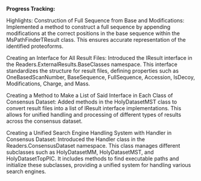 **Progress Tracking:**

Highlights:
Construction of Full Sequence from Base and Modifications:
Implemented a method to construct a full sequence by appending modifications at the correct positions in the base sequence within the MsPathFinderTResult class. This ensures accurate representation of the identified proteoforms.

Creating an Interface for All Result Files:
Introduced the IResult interface in the Readers.ExternalResults.BaseClasses namespace. This interface standardizes the structure for result files, defining properties such as OneBasedScanNumber, BaseSequence, FullSequence, Accession, IsDecoy, Modifications, Charge, and Mass.

Creating a Method to Make a List of Said Interface in Each Class of Consensus Dataset:
Added methods in the HolyDatasetMST class to convert result files into a list of IResult interface implementations. This allows for unified handling and processing of different types of results across the consensus dataset.

Creating a Unified Search Engine Handling System with Handler in Consensus Dataset:
Introduced the Handler class in the Readers.ConsensusDataset namespace. This class manages different subclasses such as HolyDatasetMM, HolyDatasetMST, and HolyDatasetTopPIC. It includes methods to find executable paths and initialize these subclasses, providing a unified system for handling various search engines.



